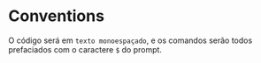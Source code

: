 # Conventions

O código será em `texto monoespaçado`, e os comandos serão todos prefaciados com o caractere `$` do prompt.